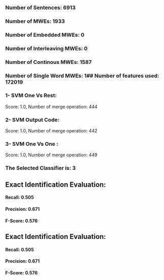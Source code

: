 ### Number of Sentences: 6913
### Number of MWEs: 1933

### Number of Embedded MWEs: 0

### Number of Interleaving MWEs: 0

### Number of Continous MWEs: 1587

### Number of Single Word MWEs: 1## Number of features used: 172019

### 1- SVM One Vs Rest: 
Score: 1.0, Number of merge operation: 444
### 2- SVM Output Code: 
Score: 1.0, Number of merge operation: 442
### 3- SVM One Vs One : 
Score: 1.0, Number of merge operation: 449
### The Selected Classifier is: 3
## Exact Identification Evaluation: 
#### Recall: 0.505
#### Precision: 0.671
#### F-Score: 0.576
## Exact Identification Evaluation: 
#### Recall: 0.505
#### Precision: 0.671
#### F-Score: 0.576
